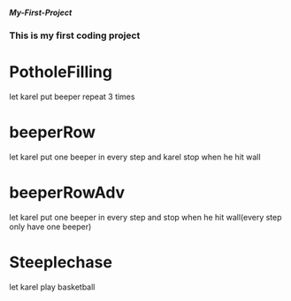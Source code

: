 ##### My-First-Project

### This is my first coding project
# PotholeFilling 
let karel put beeper repeat 3 times
# beeperRow 
let karel put one beeper in every step and karel stop when he hit wall
# beeperRowAdv 
let karel put one beeper in every step and stop when he hit wall(every step only have one beeper)
# Steeplechase
let karel play basketball
